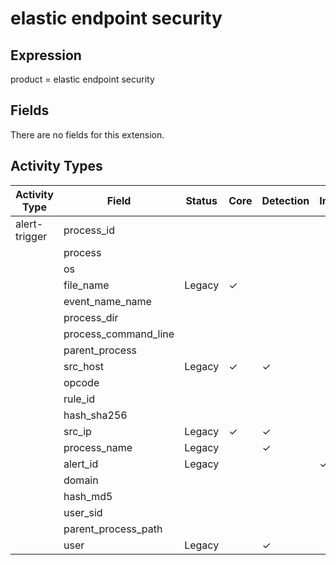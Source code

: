 elastic endpoint security
=========================

Expression
----------

product = elastic endpoint security

Fields
------

There are no fields for this extension.

Activity Types
--------------

| Activity Type | Field                | Status | Core     | Detection | Informational |
| ------------- | -------------------- | ------ | -------- | --------- | ------------- |
| alert-trigger | process_id           |        |          |           |               |
|               | process              |        |          |           |               |
|               | os                   |        |          |           |               |
|               | file_name            | Legacy | &#10003; |           |               |
|               | event_name_name      |        |          |           |               |
|               | process_dir          |        |          |           |               |
|               | process_command_line |        |          |           |               |
|               | parent_process       |        |          |           |               |
|               | src_host             | Legacy | &#10003; | &#10003;  |               |
|               | opcode               |        |          |           |               |
|               | rule_id              |        |          |           |               |
|               | hash_sha256          |        |          |           |               |
|               | src_ip               | Legacy | &#10003; | &#10003;  |               |
|               | process_name         | Legacy |          | &#10003;  |               |
|               | alert_id             | Legacy |          |           | &#10003;      |
|               | domain               |        |          |           |               |
|               | hash_md5             |        |          |           |               |
|               | user_sid             |        |          |           |               |
|               | parent_process_path  |        |          |           |               |
|               | user                 | Legacy |          | &#10003;  |               |


